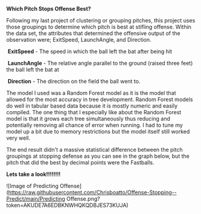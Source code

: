 **Which Pitch Stops Offense Best?**

Following my last project of clustering or grouping pitches, this project uses those groupings to determine which pitch is best at stifling offense. Within the data set, the attributes that determined the offensive output of the observation were; ExitSpeed, LaunchAngle, and Direction. 



​	**ExitSpeed** - The speed in which the ball left the bat after being hit

​	**LaunchAngle** - The relative angle parallel to the ground (raised three feet) the ball left the bat at

​	**Direction** - The direction on the field the ball went to.



The model I used was a Random Forest model as it is the model that allowed for the most accuracy in tree development. Random Forest models do well in tabular based data because it is mostly numeric and easily compiled. The one thing that I especially like about the Random Forest model is that it grows each tree simultaneously thus reducing and potentially removing all chance of error when running. I had to tune my model up a bit due to memory restrictions but the model itself still worked very well.

The end result didn't a massive statistical difference between the pitch groupings at stopping defense as you can see in the graph below, but the pitch that did the best by decimal points were the Fastballs.



**Lets take a look!!!!!!!!**



![Image of Predicting Offense](https://raw.githubusercontent.com/Chrisboatto/Offense-Stopping--Predict/main/Predicting Offense.png?token=AKUDE7A6EDBKNWHQKQDBJES73KUJA)